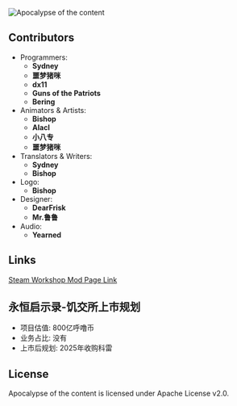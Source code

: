 ![Apocalypse of the content](https://github.com/sydneyclaude/Apocalypse-of-the-constant/blob/main/images/modicon.png "logo")

## Contributors

- Programmers:
	- **Sydney**
	- **噩梦猪咪**
	- **dx11**
	- **Guns of the Patriots**
	- **Bering**
- Animators & Artists:
	- **Bishop**
  	- **Alacl**
	- **小八专**
	- **噩梦猪咪**
- Translators & Writers:
	- **Sydney**
	- **Bishop**
- Logo: 
	- **Bishop**
- Designer: 
	- **DearFrisk**
	- **Mr.鲁鲁**
- Audio:
	- **Yearned**

## Links
[Steam Workshop Mod Page Link](https://steamcommunity.com/sharedfiles/filedetails/?id=2995403395)

## 永恒启示录-饥交所上市规划
- 项目估值: 800亿呼噜币
- 业务占比: 没有
- 上市后规划: 2025年收购科雷

## License
Apocalypse of the content is licensed under Apache License v2.0.
